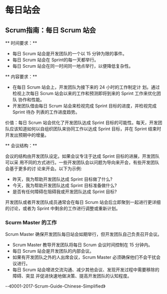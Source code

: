 # 每日站会

## Scrum指南：每日 Scrum 站会

** 时间要求：**

* 每日 Scrum 站会是开发团队的一个以 15 分钟为限的事件。
* 每日 Scrum 站会在 Sprint的每一天都举行。
* 每日 Scrum 站会在同一时间同一地点举行，以便降低复杂性。

** 内容要求：**

* 在每日 Scrum 站会上，开发团队为接下来的 24 小时的工作制定计 划。通过检视上次每日 Scrum 站会以来的工作和预测即将到来的 Sprint 工作来优化团队 协作和性能。
* 开发团队借由每日 Scrum 站会来检视完成 Sprint 目标的进度，并检视完成 Sprint 待办 列表的工作进度趋势。

价值：每日 Scrum 站会优化了开发团队达成 Sprint 目标的可能性。每天，开发团队应该知道如何以自组织团队来协同工作以达成 Sprint 目标，并在 Sprint 结束时开发出预期中的增量。

** 会议结构：**

会议的结构由开发团队设定。如果会议专注于达成 Sprint 目标的进展，开发团队可以采 用不同的方式进行。一些开发团队会以问题为导向来开会，有些开发团队会基于更多的讨 论来开会。以下为示例:

* 昨天，我为帮助开发团队达成 Sprint 目标做了什么?
* 今天，我为帮助开发团队达成 Sprint 目标准备做什么?
* 是否有任何障碍在阻碍我或开发团队达成 Sprint 目标?

开发团队或者开发团队成员通常会在每日 Scrum 站会后立即聚到一起进行更详细的讨论，或者为 Sprint 中剩余的工作进行调整或重新计划。

### Scurm Master 的工作

Scrum Master 确保开发团队每日站会如期举行，但开发团队自己负责召开会议。

* Scrum Master 教导开发团队将每日 Scrum 会议时间控制在 15 分钟内。
* 每日 Scrum 站会是开发团队的内部会议。
* 如果有开发团队之外的人出席会议，Scrum Master 必须确保他们不会干扰会议进行。
* 每日 Scrum 站会增进交流沟通、减少其他会议、发现开发过程中需要移除的障碍、突显 并促进快速地做决策、提高开发团队的认知程度。

--《0001-2017-Scrum-Guide-Chinese-Simplified》